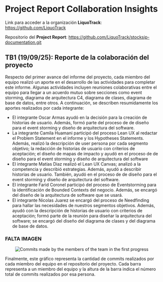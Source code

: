 ﻿# Project Report Collaboration Insights

Link para acceder a la organización **LiquoTrack**: https://github.com/LiquoTrack

Repositorio del **Project Report**: https://github.com/LiquoTrack/stocksip-documentation.git

## TB1 (19/09/25): Reporte de la colaboración del proyecto

Respecto del primer avance del informe del proyecto, cada miembro del equipo realizó un aporte en el desarrollo de las actividades para completar este informe. Algunas actividades incluyen reuniones colaborativas entre el equipo para llegar a un acuerdo mutuo sobre secciones como event storming, diagrama de arquitectura C4, diagrama de clases, diagrama de base de datos, entre otros. A continuación, se describen resumidamente los aportes realizados por cada integrante:

- El integrante Oscar Armas ayudó en la decisión para la creación de historias de usuario. Además, formó parte del proceso de de diseño para el event storming y diseño de arquitectura del software.
- La integrante Camila Huamani participó del proceso Lean UX al redactar el Problem Statement en el informe y los Hypotheses Statements. Además, realizó la descripción de user persona por cada segmento objetivo; la redacción de historias de usuario con criterios de aceptación; el diseño de mapas de impacto y ayudó en el proceso de de diseño para el event storming y diseño de arquitectura del software
- El integrante Matías Diaz realizó el Lean UX Canvas; analizó a la competencia y describió estrategias. Además, ayudó a describir historias de usuario. También, ayudó en el proceso de de diseño para el event storming y diseño de arquitectura del software.
- El integrante Farid Coronel participó del proceso de Eventstorming para la identificación de Bounded Contexts del negocio. Además, se encargó del diseño de la arquitectura de software que se usará.
- El integrante Nicolas Juarez se encargó del proceso de Needfinding para hallar las necesidades de nuestros segmentos objetivos. Además, ayudó con la descripción de historias de usuario con criterios de aceptación; formó parte de la reunión para diseñar la arquitectura del software; se encargó del diseño del diagrama de clases y del diagrama de base de datos.

### FALTA IMAGEN

<p align="center">
  <img src="https://i.imgur.com/VlChh3a.png" alt="Commits made by the members of the team in the first progress"/>
</p>

Finalmente, este gráfico representa la cantidad de commits realizados por cada miembro del equipo en el repositorio del proyecto. Cada barra representa a un miembro del equipo y la altura de la barra indica el número total de commits realizados por esa persona.
